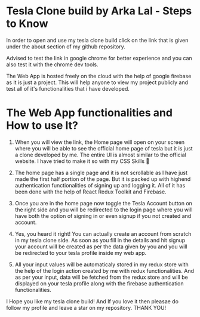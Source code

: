 # Tesla Clone build by Arka Lal - Steps to Know

In order to open and use my tesla clone build click on the link that is given under the about section of my github repository.

Advised to test the link in google chrome for better experience and you can also test it with the chrome dev tools.

The Web App is hosted freely on the cloud with the help of google firebase as it is just a project. This will help anyone to view my project publicly and test all of it's functionalities that i have developed.

# The Web App functionalities and How to use It?

1. When you will view the link, the Home page will open on your screen where you will be able to see the official home page of tesla but it is just a clone developed by me. The entire UI is almost similar to the official website. I have tried to make it so with my CSS Skills 🚀

2. The home page has a single page and it is not scrollable as I have just made the first half portion of the page. But it is packed up with highend authentication functionalities of signing up and logging it. All of it has been done with the help of React Redux Toolkit and Firebase.

3. Once you are in the home page now toggle the Tesla Account button on the right side and you will be redirected to the login page where you will have both the option of signing in or even signup if you not created and account.

4. Yes, you heard it right! You can actually create an account from scratch in my tesla clone side. As soon as you fill in the details and hit signup your account will be created as per the data given by you and you will be redirected to your tesla profile inside my web app.

5. All your input values will be automaticaly stored in my redux store with the help of the login action created by me with redux functionalities. And as per your input, data will be fetched from the redux store and will be displayed on your tesla profile along with the firebase authentication functionalities.

I Hope you like my tesla clone build! And If you love it then pleasae do follow my profile and leave a star on my repository. THANK YOU!